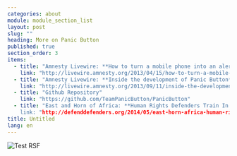 ```yaml
---
categories: about
module: module_section_list
layout: post
slug: ""
heading: More on Panic Button
published: true
section_order: 3
items: 
  - title: "Amnesty Livewire: **How to turn a mobile phone into an alert system for activists**"
    link: "http://livewire.amnesty.org/2013/04/15/how-to-turn-a-mobile-phone-into-an-alert-system-for-activists/"
  - title: "Amnesty Livewire: **Inside the development of Panic Button**"
    link: "http://livewire.amnesty.org/2013/09/11/inside-the-development-of-amnestys-new-panic-button-app/"
  - title: "Github Repository"
    link: "https://github.com/TeamPanicButton/PanicButton"
  - title: "East and Horn of Africa: **Human Rights Defenders Train In New App To Defend Themselves Against Attack**
    link: "http://defenddefenders.org/2014/05/east-horn-africa-human-rights-defenders-train-new-app-defend-attack/"
title: Untitled
lang: en
---
```


![Test RSF](/media/Screen%20Shot%202014-01-13%20at%2016.57.40.png)
